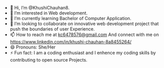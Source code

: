 - 👋 Hi, I’m @KhushiChauhan8.
- 👀 I’m interested in Web development.
- 🌱 I’m currently learning Bachelor of Computer Application.
- 💞️ I’m looking to collaborate on innovative web development project that push the boundaries of user Experience.
- 📫 How to reach me at kc6478576@gmail.com And connect with me on https://www.linkedin.com/in/khushi-chauhan-8a8455264/
- 😄 Pronouns: She/Her
- ⚡ Fun fact: I am a coding enthusiast and I enhence my coding skills by contributing to open source Projects.

<!---
KhushiChauhan8/KhushiChauhan8 is a ✨ special ✨ repository because its `README.md` (this file) appears on your GitHub profile.
You can click the Preview link to take a look at your changes.
--->
